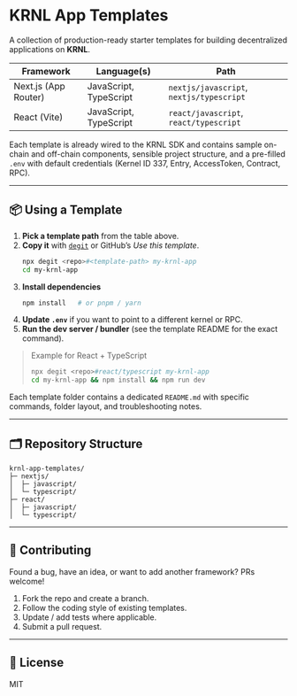 # KRNL App Templates

A collection of production-ready starter templates for building decentralized applications on **KRNL**.

| Framework | Language(s) | Path |
|-----------|-------------|------|
| Next.js (App Router) | JavaScript, TypeScript | `nextjs/javascript`, `nextjs/typescript` |
| React (Vite) | JavaScript, TypeScript | `react/javascript`, `react/typescript` |


Each template is already wired to the KRNL SDK and contains sample on-chain and off-chain components, sensible project structure, and a pre-filled `.env` with default credentials (Kernel ID 337, Entry, AccessToken, Contract, RPC).

---

## 📦 Using a Template

1. **Pick a template path** from the table above.
2. **Copy it** with [`degit`](https://github.com/Rich-Harris/degit) or GitHub’s *Use this template*.
   ```bash
   npx degit <repo>#<template-path> my-krnl-app
   cd my-krnl-app
   ```
3. **Install dependencies**
   ```bash
   npm install   # or pnpm / yarn
   ```
4. **Update `.env`** if you want to point to a different kernel or RPC.
5. **Run the dev server / bundler** (see the template README for the exact command).

> Example for React + TypeScript
> ```bash
> npx degit <repo>#react/typescript my-krnl-app
> cd my-krnl-app && npm install && npm run dev
> ```

Each template folder contains a dedicated `README.md` with specific commands, folder layout, and troubleshooting notes.

---

## 🗂 Repository Structure

```
krnl-app-templates/
├─ nextjs/
│  ├─ javascript/
│  └─ typescript/
├─ react/
│  ├─ javascript/
│  └─ typescript/

```

---

## 🤝 Contributing

Found a bug, have an idea, or want to add another framework? PRs welcome!

1. Fork the repo and create a branch.
2. Follow the coding style of existing templates.
3. Update / add tests where applicable.
4. Submit a pull request.

---

## 📄 License

MIT
